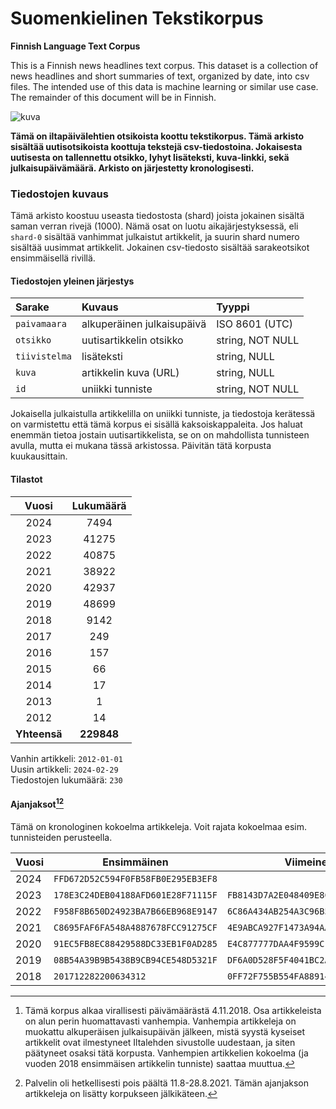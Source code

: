 # Suomenkielinen Tekstikorpus

**Finnish Language Text Corpus**

This is a Finnish news headlines text corpus. This dataset is a collection of news headlines and short summaries of text, organized by date, into csv files. The intended use of this data is machine learning or similar use case. The remainder of this document will be in Finnish.

<img src='https://i.imgur.com/KlXF2d8.png' alt='kuva' />

**Tämä on iltapäivälehtien otsikoista koottu tekstikorpus. Tämä arkisto sisältää uutisotsikoista koottuja tekstejä csv-tiedostoina. Jokaisesta uutisesta on tallennettu otsikko, lyhyt lisäteksti, kuva-linkki, sekä julkaisupäivämäärä. Arkisto on järjestetty kronologisesti.**

### Tiedostojen kuvaus

Tämä arkisto koostuu useasta tiedostosta (shard) joista jokainen sisältä saman verran rivejä (1000). Nämä osat on luotu aikajärjestyksessä, eli `shard-0` sisältää vanhimmat julkaistut artikkelit, ja suurin shard numero sisältää uusimmat artikkelit. Jokainen csv-tiedosto sisältää sarakeotsikot ensimmäisellä rivillä. 

#### Tiedostojen yleinen järjestys

| Sarake        | Kuvaus                     | Tyyppi           | 
|:--------------|:---------------------------|:-----------------| 
| `paivamaara`  | alkuperäinen julkaisupäivä | ISO 8601 (UTC)   |
| `otsikko`     | uutisartikkelin otsikko    | string, NOT NULL |
| `tiivistelma` | lisäteksti                 | string, NULL     |
| `kuva`        | artikkelin kuva (URL)      | string, NULL     |
| `id`          | uniikki tunniste           | string, NOT NULL |

Jokaisella julkaistulla artikkelilla on uniikki tunniste, ja tiedostoja kerätessä on varmistettu että tämä korpus ei sisällä kaksoiskappaleita. Jos haluat enemmän tietoa jostain uutisartikkelista, se on on mahdollista tunnisteen avulla, mutta ei mukana tässä arkistossa. Päivitän tätä korpusta kuukausittain.

#### Tilastot

|    Vuosi     | Lukumäärä  |
|:------------:|:----------:|
| 2024 | 7494 |
| 2023 | 41275 |
| 2022 | 40875 |
| 2021 | 38922 |
| 2020 | 42937 |
| 2019 | 48699 |
| 2018 | 9142 |
| 2017 | 249 |
| 2016 | 157 |
| 2015 | 66 |
| 2014 | 17 |
| 2013 | 1 |
| 2012 | 14 |
| **Yhteensä** | **229848** |

Vanhin artikkeli: `2012-01-01`<br/>
Uusin artikkeli: `2024-02-29`<br/>
Tiedostojen lukumäärä: `230`


#### Ajanjaksot[^1][^2]

Tämä on kronologinen kokoelma artikkeleja. Voit rajata kokoelmaa esim. tunnisteiden perusteella.

| Vuosi | Ensimmäinen                        | Viimeinen                          |
|-------|------------------------------------|------------------------------------|
| 2024  | `FFD672D52C594F0FB58FB0E295EB3EF8` |                                    |
| 2023  | `178E3C24DEB04188AFD601E28F71115F` | `FB8143D7A2E048409E8CB61279225BD7` |
| 2022  | `F958F8B650D24923BA7B66EB968E9147` | `6C86A434AB254A3C96B577794EDE4F67` |
| 2021  | `C8695FAF6FA548A4887678FCC91275CF` | `4E9ABCA927F1473A94AA2A4A17B82F4F` |
| 2020  | `91EC5FB8EC88429588DC33EB1F0AD285` | `E4C877777DAA4F9599CF4600D5EC477A` |
| 2019  | `08B54A39B9B5438B9CB94CE548D5321F` | `DF6A0D528F5F4041BC2AEEE156937EFC` |
| 2018  | `201712282200634312`               | `0FF72F755B554FA889147BFBACAAE724` |


[^1]: Tämä korpus alkaa virallisesti päivämäärästä 4.11.2018. Osa artikkeleista on alun perin huomattavasti vanhempia. Vanhempia artikkeleja on muokattu alkuperäisen julkaisupäivän jälkeen, mistä syystä kyseiset artikkelit ovat ilmestyneet Iltalehden sivustolle uudestaan, ja siten päätyneet osaksi tätä korpusta. Vanhempien artikkelien kokoelma (ja vuoden 2018 ensimmäisen artikkelin tunniste) saattaa muuttua.

[^2]: Palvelin oli hetkellisesti pois päältä 11.8-28.8.2021. Tämän ajanjakson artikkeleja on lisätty korpukseen jälkikäteen.

